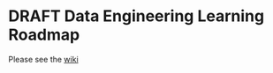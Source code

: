 # DRAFT Data Engineering Learning Roadmap
Please see the [wiki](https://github.com/ONSdigital/DRAFT_DE_learning_roadmap/wiki)
